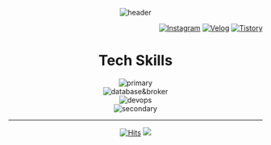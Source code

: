 <div align="center">
  
![header](https://capsule-render.vercel.app/api?type=waving&color=0:EEEEEE,100:99ccff&text=Lee%20Joon%20Yeong👋&animation=twinkling&fontSize=40&fontAlign=50&fontAlignY=30&height=150&desc=Back-end%20Engineer&descAlign=60&descAlignY=50)

<div align="right">
  
[![Instagram](https://img.shields.io/badge/Instagram-E4405F?style=round-square&logo=instagram&logoColor=white)](https://www.instagram.com/2oooon0)
[![Velog](https://img.shields.io/badge/Velog-20C997?style=round-square&logo=velog&logoColor=white)](https://velog.io/@given02)
[![Tistory](https://img.shields.io/badge/Tistory-000000?style=round-square&logo=tistory&logoColor=white)](https://given02.tistory.com/)
  
</div>

# Tech Skills

<img src="https://skillicons.dev/icons?i=java,spring" alt="primary"/><br> <!-- kotlin -->
<img src="https://skillicons.dev/icons?i=mysql,postgresql,mongodb,redis,rabbitmq" alt="database&broker"/><br> <!-- kafka -->
<img src="https://skillicons.dev/icons?i=kubernetes,docker,jenkins,aws,prometheus,grafana,elasticsearch" alt="devops"/><br>
<img src="https://skillicons.dev/icons?i=javascript,typescript,nodejs,express,next,react,figma" alt="secondary"/><br>


---

<!--[![trophy](https://github-profile-trophy.vercel.app/?username=given02&row=1&column=6)](https://github.com/ryo-ma/github-profile-trophy)-->

<!--[![Solved.ac Profile](http://mazassumnida.wtf/api/generate_badge?boj=given02)](https://solved.ac/profile/given02)-->

[![Hits](https://hits.seeyoufarm.com/api/count/incr/badge.svg?url=https%3A%2F%2Fgithub.com%2Fgiven02&count_bg=%22222222&title_bg=%22222222&icon=&icon_color=%23E7E7E7&title=hits&edge_flat=false)](https://hits.seeyoufarm.com)
<img src="https://img.shields.io/badge/-000000?style=round-square&logo=apple&logoColor=white">

<!--![footer](https://capsule-render.vercel.app/api?type=waving&color=color=0:EEEEEE,100:99ccff&height=100&section=footer)-->

</div>
